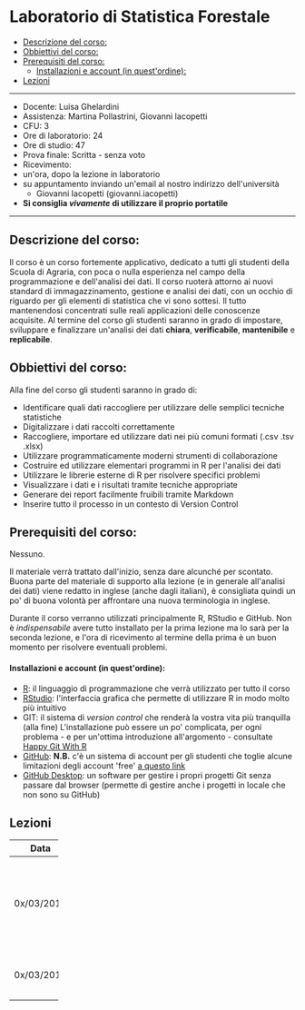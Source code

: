 Laboratorio di Statistica Forestale
================

-   [Descrizione del corso:](#descrizione-del-corso)
-   [Obbiettivi del corso:](#obbiettivi-del-corso)
-   [Prerequisiti del corso:](#prerequisiti-del-corso)
    -   [Installazioni e account (in quest'ordine):](#installazioni-e-account-in-questordine)
-   [Lezioni](#lezioni)

------------------------------------------------------------------------

-   Docente: Luisa Ghelardini
-   Assistenza: Martina Pollastrini, Giovanni Iacopetti
-   CFU: 3
-   Ore di laboratorio: 24
-   Ore di studio: 47
-   Prova finale: Scritta - senza voto
-   Ricevimento:
-   un'ora, dopo la lezione in laboratorio
-   su appuntamento inviando un'email al nostro indirizzo dell'università
    -   Giovanni Iacopetti (giovanni.iacopetti)
-   **Si consiglia *vivamente* di utilizzare il proprio portatile**

------------------------------------------------------------------------

Descrizione del corso:
----------------------

Il corso è un corso fortemente applicativo, dedicato a tutti gli studenti della Scuola di Agraria, con poca o nulla esperienza nel campo della programmazione e dell'analisi dei dati. Il corso ruoterà attorno ai nuovi standard di immagazzinamento, gestione e analisi dei dati, con un occhio di riguardo per gli elementi di statistica che vi sono sottesi. Il tutto mantenendosi concentrati sulle reali applicazioni delle conoscenze acquisite. Al termine del corso gli studenti saranno in grado di impostare, sviluppare e finalizzare un'analisi dei dati **chiara**, **verificabile**, **mantenibile** e **replicabile**.

Obbiettivi del corso:
---------------------

Alla fine del corso gli studenti saranno in grado di:

-   Identificare quali dati raccogliere per utilizzare delle semplici tecniche statistiche
-   Digitalizzare i dati raccolti correttamente
-   Raccogliere, importare ed utilizzare dati nei più comuni formati (.csv .tsv .xlsx)
-   Utilizzare programmaticamente moderni strumenti di collaborazione
-   Costruire ed utilizzare elementari programmi in R per l'analisi dei dati
-   Utilizzare le librerie esterne di R per risolvere specifici problemi
-   Visualizzare i dati e i risultati tramite tecniche appropriate
-   Generare dei report facilmente fruibili tramite Markdown
-   Inserire tutto il processo in un contesto di Version Control

Prerequisiti del corso:
-----------------------

Nessuno.

Il materiale verrà trattato dall'inizio, senza dare alcunché per scontato.
Buona parte del materiale di supporto alla lezione (e in generale all'analisi dei dati) viene redatto in inglese (anche dagli italiani), è consigliata quindi un po' di buona volontà per affrontare una nuova terminologia in inglese.

Durante il corso verranno utilizzati principalmente R, RStudio e GitHub.
Non è *indispensabile* avere tutto installato per la prima lezione ma lo sarà per la seconda lezione, e l'ora di ricevimento al termine della prima è un buon momento per risolvere eventuali problemi.

#### Installazioni e account (in quest'ordine):

-   [R](https://cran.rstudio.com): il linguaggio di programmazione che verrà utilizzato per tutto il corso
-   [RStudio](https://www.rstudio.com/products/rstudio/download/): l'interfaccia grafica che permette di utilizzare R in modo molto più intuitivo
-   GIT: il sistema di *version control* che renderà la vostra vita più tranquilla (alla fine) L'installazione può essere un po' complicata, per ogni problema - e per un'ottima introduzione all'argomento - consultate [Happy Git With R](http://happygitwithr.com/)
-   [GitHub](http://github.com/): **N.B.** c'è un sistema di account per gli studenti che toglie alcune limitazioni degli account 'free' [a questo link](https://education.github.com/pack)
-   [GitHub Desktop](https://desktop.github.com/): un software per gestire i propri progetti Git senza passare dal browser (permette di gestire anche i progetti in locale che non sono su GitHub)

Lezioni
-------

<table style="width:17%;">
<colgroup>
<col width="5%" />
<col width="5%" />
<col width="5%" />
</colgroup>
<thead>
<tr class="header">
<th>Data</th>
<th>Aula</th>
<th>Lezione</th>
</tr>
</thead>
<tbody>
<tr class="odd">
<td>0x/03/2018</td>
<td>J/E?</td>
<td><a href="lez01/">lez01</a>: Introduzione al corso, l'analisi dei dati, approccio alle statistiche</td>
</tr>
<tr class="even">
<td>0x/03/2018</td>
<td>J/E?</td>
<td><a href="lez02/">lez02</a>: R, gli oggetti ed i tipi di variabili</td>
</tr>
</tbody>
</table>
